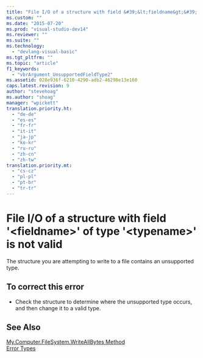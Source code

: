 ```yaml
---
title: "File I/O of a structure with field &#39;&lt;fieldname&gt;&#39; of type &#39;&lt;typename&gt;&#39; is not valid | Microsoft Docs"
ms.custom: ""
ms.date: "2015-07-20"
ms.prod: "visual-studio-dev14"
ms.reviewer: ""
ms.suite: ""
ms.technology: 
  - "devlang-visual-basic"
ms.tgt_pltfrm: ""
ms.topic: "article"
f1_keywords: 
  - "vbrArgument_UnsupportedFieldType2"
ms.assetid: 028e936f-6210-4290-adb2-46298e13e160
caps.latest.revision: 9
author: "stevehoag"
ms.author: "shoag"
manager: "wpickett"
translation.priority.ht: 
  - "de-de"
  - "es-es"
  - "fr-fr"
  - "it-it"
  - "ja-jp"
  - "ko-kr"
  - "ru-ru"
  - "zh-cn"
  - "zh-tw"
translation.priority.mt: 
  - "cs-cz"
  - "pl-pl"
  - "pt-br"
  - "tr-tr"
---
```

# File I/O of a structure with field &#39;&lt;fieldname&gt;&#39; of type &#39;&lt;typename&gt;&#39; is not valid
The structure you are attempting to write to a file contains an unsupported type.  
  
## To correct this error  
  
-   Check the structure to determine where the unsupported type occurs, and then change it to a valid type.  
  
## See Also  
 [My.Computer.FileSystem.WriteAllBytes Method](http://msdn.microsoft.com/en-us/b1a24dc1-eac8-4e22-8ffa-cc3bacbaf826)   
 [Error Types](../../visual-basic/programming-guide/language-features/error-types.md)